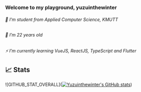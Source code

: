 ### Welcome to my playground, yuzuinthewinter

###### 🔭 I'm student from Applied Computer Science, KMUTT
###### 🌱 I’m 22 years old
###### ⚡ I’m currently learning VueJS, ReactJS, TypeScript and Flutter
###### 



## 📈 Stats
 ![GITHUB_STAT_OVERALL]([![Yuzuinthewinter's GitHub stats](https://github-readme-stats.vercel.app/api?username=yuzuinthewinter)](https://github.com/yuzuinthewinter/github-readme-stats))
